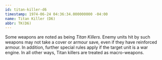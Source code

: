 ```yaml
---
id: titan-killer-d6
timestamp: 1974-06-24 04:36:34.000000000 -04:00
name: Titan Killer (D6)
abbr: TK(D6)
---
```

<p>Some weapons are noted as being <em>Titan Killers</em>. Enemy units hit&nbsp;by such weapons may not take a cover or armour save, even if&nbsp;they have reinforced armour. In addition, further special rules&nbsp;apply if the target unit is a war engine. In all other ways,&nbsp;Titan killers are treated as macro-weapons.</p>